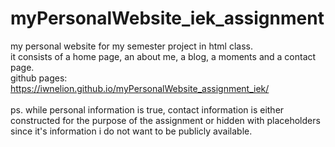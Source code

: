 # myPersonalWebsite_iek_assignment
my personal website for my semester project in html class. <br>
it consists of a home page, an about me, a blog, a moments and a contact page. <br>
github pages: https://iwnelion.github.io/myPersonalWebsite_assignment_iek/ <br> <br>
ps. while personal information is true, contact information is either constructed for the purpose of the assignment or hidden with placeholders since it's information i do not want to be publicly available.
